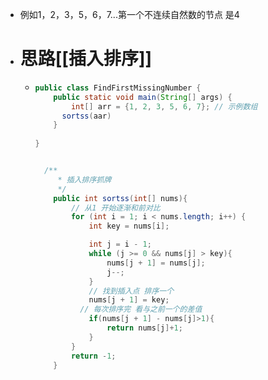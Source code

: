- 例如1，2，3，5，6，7...第一个不连续自然数的节点  是4
- # 思路[[插入排序]]
	- ```java
	  public class FindFirstMissingNumber {
	      public static void main(String[] args) {
	          int[] arr = {1, 2, 3, 5, 6, 7}; // 示例数组
	  		sortss(aar)
	      }
	    
	  }
	  
	  
	  	/**
	       * 插入排序抓牌
	       */
	      public int sortss(int[] nums){
	          // 从1 开始逐渐和前对比
	          for (int i = 1; i < nums.length; i++) {
	              int key = nums[i];
	  
	              int j = i - 1;
	              while (j >= 0 && nums[j] > key){
	                  nums[j + 1] = nums[j];
	                  j--;
	              }
	              // 找到插入点 排序一个
	              nums[j + 1] = key;
	  			// 每次排序完 看与之前一个的差值
	              if(nums[j + 1] - nums[j]>1){
	                  return nums[j]+1;
	              }
	          }
	          return -1;
	      }
	  
	  ```
